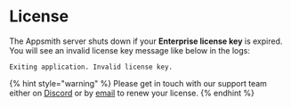 # License

The Appsmith server shuts down if your **Enterprise license key** is expired. You will see an invalid license key message like below in the logs:

```
Exiting application. Invalid license key.
```

{% hint style="warning" %}
Please get in touch with our support team either on [Discord](https://discord.com/invite/rBTTVJp) or by [email](mailto:support@appsmith.com) to renew your license.
{% endhint %}
